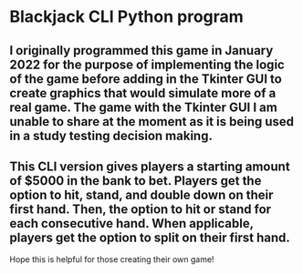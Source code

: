 # Blackjack CLI Python program
I originally programmed this game in January 2022 for the purpose of implementing the logic of the game before adding in the Tkinter GUI to create graphics that would simulate more of a real game. The game with the Tkinter GUI I am unable to share at the moment as it is being used in a study testing decision making.
----
This CLI version gives players a starting amount of $5000 in the bank to bet. Players get the option to hit, stand, and double down on their first hand. Then, the option to hit or stand for each consecutive hand. When applicable, players get the option to split on their first hand. 
----
Hope this is helpful for those creating their own game!

